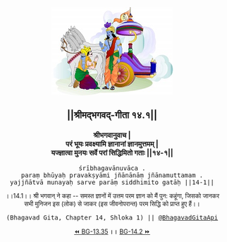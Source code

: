 <center><img src="../../asset/BG.png" alt="#API #bhagavadgitaapi #slok #nodejs #js #api #gitaapi #krishna #hinduism #vedic #ISKCON #shreemadbhagavadgita #technology"/>
<h2>||श्रीमद्‍भगवद्‍-गीता १४.१||</h2>
<h3>श्रीभगवानुवाच |<br/>परं भूयः प्रवक्ष्यामि ज्ञानानां ज्ञानमुत्तमम् |<br/>यज्ज्ञात्वा मुनयः सर्वे परां सिद्धिमितो गताः ||१४-१||</h3>
<pre>śrībhagavānuvāca .<br/>paraṃ bhūyaḥ pravakṣyāmi jñānānāṃ jñānamuttamam .<br/>yajjñātvā munayaḥ sarve parāṃ siddhimito gatāḥ ||14-1||</pre>
<p>।।14.1।। श्री भगवान् ने कहा -- समस्त ज्ञानों में उत्तम परम ज्ञान को मैं पुन: कहूंगा, जिसको जानकर सभी मुनिजन इस (लोक) से जाकर (इस जीवनोपरान्त) परम सिद्धि को प्राप्त हुए हैं।।</p>
<pre>(Bhagavad Gita, Chapter 14, Shloka 1) || <a href="https://twitter.com/bhagavadgitaapi">@BhagavadGitaApi</a></pre><a href="../../13/35">⏪  BG-13.35</a><b>        ।।        </b><a href="../../14/2">BG-14.2  ⏩</a></center></center>